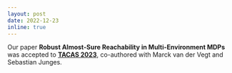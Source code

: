 ```yaml
---
layout: post
date: 2022-12-23
inline: true
---
```



Our paper <b>Robust Almost-Sure Reachability in Multi-Environment MDPs</b> was accepted to <a href='https://etaps.org/2023/tacas' target='_blank'><b>TACAS 2023</b></a>, co-authored with Marck van der Vegt and Sebastian Junges. 

